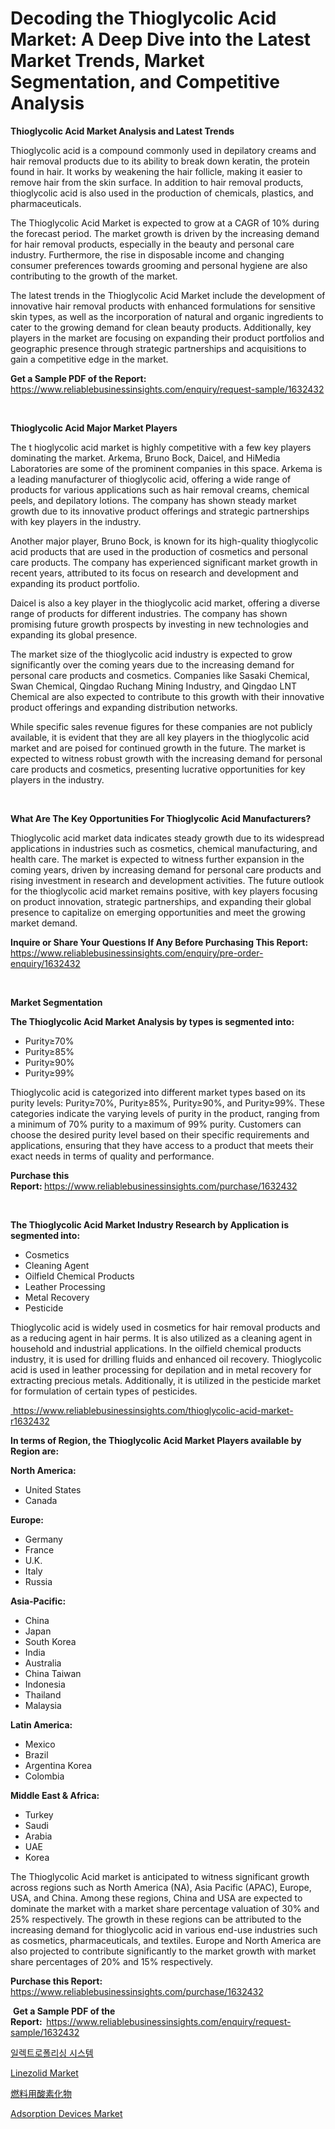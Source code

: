 <p><h1>Decoding the Thioglycolic Acid Market: A Deep Dive into the Latest Market Trends, Market Segmentation, and Competitive Analysis</h1></p><p><strong>Thioglycolic Acid Market Analysis and Latest Trends</strong></p>
<p><p>Thioglycolic acid is a compound commonly used in depilatory creams and hair removal products due to its ability to break down keratin, the protein found in hair. It works by weakening the hair follicle, making it easier to remove hair from the skin surface. In addition to hair removal products, thioglycolic acid is also used in the production of chemicals, plastics, and pharmaceuticals.</p><p>The Thioglycolic Acid Market is expected to grow at a CAGR of 10% during the forecast period. The market growth is driven by the increasing demand for hair removal products, especially in the beauty and personal care industry. Furthermore, the rise in disposable income and changing consumer preferences towards grooming and personal hygiene are also contributing to the growth of the market.</p><p>The latest trends in the Thioglycolic Acid Market include the development of innovative hair removal products with enhanced formulations for sensitive skin types, as well as the incorporation of natural and organic ingredients to cater to the growing demand for clean beauty products. Additionally, key players in the market are focusing on expanding their product portfolios and geographic presence through strategic partnerships and acquisitions to gain a competitive edge in the market.</p></p>
<p><strong>Get a Sample PDF of the Report:&nbsp;</strong> <a href="https://www.reliablebusinessinsights.com/enquiry/request-sample/1632432">https://www.reliablebusinessinsights.com/enquiry/request-sample/1632432</a></p>
<p>&nbsp;</p>
<p><strong>Thioglycolic Acid Major Market Players</strong></p>
<p><p>The t hioglycolic acid market is highly competitive with a few key players dominating the market. Arkema, Bruno Bock, Daicel, and HiMedia Laboratories are some of the prominent companies in this space. Arkema is a leading manufacturer of thioglycolic acid, offering a wide range of products for various applications such as hair removal creams, chemical peels, and depilatory lotions. The company has shown steady market growth due to its innovative product offerings and strategic partnerships with key players in the industry.</p><p>Another major player, Bruno Bock, is known for its high-quality thioglycolic acid products that are used in the production of cosmetics and personal care products. The company has experienced significant market growth in recent years, attributed to its focus on research and development and expanding its product portfolio.</p><p>Daicel is also a key player in the thioglycolic acid market, offering a diverse range of products for different industries. The company has shown promising future growth prospects by investing in new technologies and expanding its global presence.</p><p>The market size of the thioglycolic acid industry is expected to grow significantly over the coming years due to the increasing demand for personal care products and cosmetics. Companies like Sasaki Chemical, Swan Chemical, Qingdao Ruchang Mining Industry, and Qingdao LNT Chemical are also expected to contribute to this growth with their innovative product offerings and expanding distribution networks.</p><p>While specific sales revenue figures for these companies are not publicly available, it is evident that they are all key players in the thioglycolic acid market and are poised for continued growth in the future. The market is expected to witness robust growth with the increasing demand for personal care products and cosmetics, presenting lucrative opportunities for key players in the industry.</p></p>
<p>&nbsp;</p>
<p><strong>What Are The Key Opportunities For Thioglycolic Acid Manufacturers?</strong></p>
<p><p>Thioglycolic acid market data indicates steady growth due to its widespread applications in industries such as cosmetics, chemical manufacturing, and health care. The market is expected to witness further expansion in the coming years, driven by increasing demand for personal care products and rising investment in research and development activities. The future outlook for the thioglycolic acid market remains positive, with key players focusing on product innovation, strategic partnerships, and expanding their global presence to capitalize on emerging opportunities and meet the growing market demand.</p></p>
<p><strong>Inquire or Share Your Questions If Any Before Purchasing This Report:</strong> <a href="https://www.reliablebusinessinsights.com/enquiry/pre-order-enquiry/1632432">https://www.reliablebusinessinsights.com/enquiry/pre-order-enquiry/1632432</a></p>
<p>&nbsp;</p>
<p><strong>Market Segmentation</strong></p>
<p><strong>The Thioglycolic Acid Market Analysis by types is segmented into:</strong></p>
<p><ul><li>Purity≥70%</li><li>Purity≥85%</li><li>Purity≥90%</li><li>Purity≥99%</li></ul></p>
<p><p>Thioglycolic acid is categorized into different market types based on its purity levels: Purity≥70%, Purity≥85%, Purity≥90%, and Purity≥99%. These categories indicate the varying levels of purity in the product, ranging from a minimum of 70% purity to a maximum of 99% purity. Customers can choose the desired purity level based on their specific requirements and applications, ensuring that they have access to a product that meets their exact needs in terms of quality and performance.</p></p>
<p><strong>Purchase this Report:&nbsp;</strong><a href="https://www.reliablebusinessinsights.com/purchase/1632432">https://www.reliablebusinessinsights.com/purchase/1632432</a></p>
<p>&nbsp;</p>
<p><strong>The Thioglycolic Acid Market Industry Research by Application is segmented into:</strong></p>
<p><ul><li>Cosmetics</li><li>Cleaning Agent</li><li>Oilfield Chemical Products</li><li>Leather Processing</li><li>Metal Recovery</li><li>Pesticide</li></ul></p>
<p><p>Thioglycolic acid is widely used in cosmetics for hair removal products and as a reducing agent in hair perms. It is also utilized as a cleaning agent in household and industrial applications. In the oilfield chemical products industry, it is used for drilling fluids and enhanced oil recovery. Thioglycolic acid is used in leather processing for depilation and in metal recovery for extracting precious metals. Additionally, it is utilized in the pesticide market for formulation of certain types of pesticides.</p></p>
<p><a href="https://www.reliablebusinessinsights.com/thioglycolic-acid-market-r1632432">&nbsp;https://www.reliablebusinessinsights.com/thioglycolic-acid-market-r1632432</a></p>
<p><strong>In terms of Region, the Thioglycolic Acid Market Players available by Region are:</strong></p>
<p>
    <p> <strong> North America: </strong>
        <ul>
            <li>United States</li>
            <li>Canada</li>
        </ul>
        </p> 
    <p> <strong> Europe: </strong>
        <ul>
            <li>Germany</li>
            <li>France</li>
            <li>U.K.</li>
            <li>Italy</li>
            <li>Russia</li>
        </ul>
        </p> 
    <p> <strong> Asia-Pacific: </strong>
        <ul>
            <li>China</li>
            <li>Japan</li>
            <li>South Korea</li>
            <li>India</li>
            <li>Australia</li>
            <li>China Taiwan</li>
            <li>Indonesia</li>
            <li>Thailand</li>
            <li>Malaysia</li>
        </ul>
        </p> 
    <p> <strong> Latin America: </strong>
        <ul>
            <li>Mexico</li>
            <li>Brazil</li>
            <li>Argentina Korea</li>
            <li>Colombia</li>
        </ul>
        </p> 
    <p> <strong> Middle East & Africa: </strong>
        <ul>
            <li>Turkey</li>
            <li>Saudi</li>
            <li>Arabia</li>
            <li>UAE</li>
            <li>Korea</li>
        </ul>
    </p>
    </p>
<p><p>The Thioglycolic Acid market is anticipated to witness significant growth across regions such as North America (NA), Asia Pacific (APAC), Europe, USA, and China. Among these regions, China and USA are expected to dominate the market with a market share percentage valuation of 30% and 25% respectively. The growth in these regions can be attributed to the increasing demand for thioglycolic acid in various end-use industries such as cosmetics, pharmaceuticals, and textiles. Europe and North America are also projected to contribute significantly to the market growth with market share percentages of 20% and 15% respectively.</p></p>
<p><strong>Purchase this Report: </strong><a href="https://www.reliablebusinessinsights.com/purchase/1632432">https://www.reliablebusinessinsights.com/purchase/1632432</a></p>
<p>&nbsp;<strong>Get a Sample PDF of the Report:&nbsp;&nbsp;</strong><a href="https://www.reliablebusinessinsights.com/enquiry/request-sample/1632432">https://www.reliablebusinessinsights.com/enquiry/request-sample/1632432</a></p>
<p><strong></strong></p>
<p><p><a href="https://github.com/vss5505pa7z1p/Market-Research-Report-List-3/blob/main/64263897617.md">일렉트로폴리싱 시스템</a></p><p><a href="https://issuu.com/reportprime-2/docs/linezolid-market-size-2030.pptx">Linezolid Market</a></p><p><a href="https://github.com/pepo3k/Market-Research-Report-List-2/blob/main/16118313472.md">燃料用酸素化物</a></p><p><a href="https://github.com/mooaaztarek/Market-Research-Report-List-1/blob/main/adsorption-devices-market.md">Adsorption Devices Market</a></p></p>